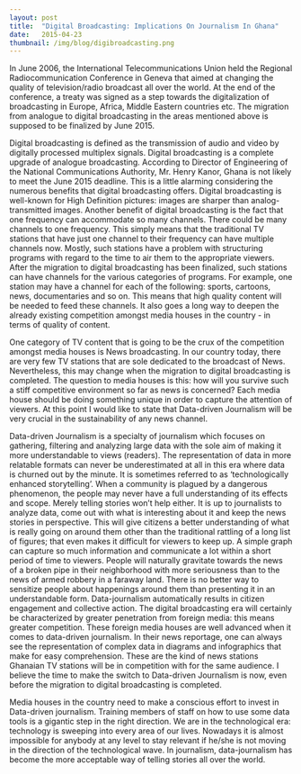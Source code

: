 ```yaml
---
layout: post 
title:  "Digital Broadcasting: Implications On Journalism In Ghana"
date:   2015-04-23 
thumbnail: /img/blog/digibroadcasting.png
---
```


 In June 2006, the International Telecommunications Union held the Regional Radiocommunication Conference in Geneva that aimed at changing the quality of television/radio broadcast all over the world. At the end of the conference, a treaty was signed as a step towards the digitalization of broadcasting in Europe, Africa, Middle Eastern countries etc. The migration from analogue to digital broadcasting in the areas mentioned above is supposed to be finalized by June 2015.
 
Digital broadcasting is defined as the transmission of audio and video by digitally processed multiplex signals. Digital broadcasting is a complete upgrade of analogue broadcasting. According to Director of Engineering of the National Communications Authority, Mr. Henry Kanor, Ghana is not likely to meet the June 2015 deadline. This is a little alarming considering the numerous benefits that digital broadcasting offers.
Digital broadcasting is well-known for High Definition pictures: images are sharper than analog-transmitted images. Another benefit of digital broadcasting is the fact that one frequency can accommodate so many channels. There could be many channels to one frequency. This simply means that the traditional TV stations that have just one channel to their frequency can have multiple channels now. Mostly, such stations have a problem with structuring programs with regard to the time to air them to the appropriate viewers. After the migration to digital broadcasting has been finalized, such stations can have channels for the various categories of programs. For example, one station may have a channel for each of the following: sports, cartoons, news, documentaries and so on. This means that high quality content will be needed to feed these channels. It also goes a long way to deepen the already existing competition amongst media houses in the country - in terms of quality of content.

One category of TV content that is going to be the crux of the competition amongst media houses is News broadcasting. In our country today, there are very few TV stations that are sole dedicated to the broadcast of News. Nevertheless, this may change when the migration to digital broadcasting is completed. The question to media houses is this: how will you survive such a stiff competitive environment so far as news is concerned? Each media house should be doing something unique in order to capture the attention of viewers. At this point I would like to state that Data-driven Journalism will be very crucial in the sustainability of any news channel. 

Data-driven Journalism is a specialty of journalism which focuses on gathering, filtering and analyzing large data with the sole aim of making it more understandable to views (readers). The representation of data in more relatable formats can never be underestimated at all in this era where data is churned out by the minute. It is sometimes referred to as ‘technologically enhanced storytelling’. When a community is plagued by a dangerous phenomenon, the people may never have a full understanding of its effects and scope. Merely telling stories won’t help either. It is up to journalists to analyze data, come out with what is interesting about it and keep the news stories in perspective. This will give citizens a better understanding of what is really going on around them other than the traditional rattling of a long list of figures; that even makes it difficult for viewers to keep up. A simple graph can capture so much information and communicate a lot within a short period of time to viewers. People will naturally gravitate towards the news of a broken pipe in their neighborhood with more seriousness than to the news of armed robbery in a faraway land. There is no better way to sensitize people about happenings around them than presenting it in an understandable form. Data-journalism automatically results in citizen engagement and collective action.
The digital broadcasting era will certainly be characterized by greater penetration from foreign media: this means greater competition. These foreign media houses are well advanced when it comes to data-driven journalism. In their news reportage, one can always see the representation of complex data in diagrams and infographics that make for easy comprehension. These are the kind of news stations Ghanaian TV stations will be in competition with for the same audience. I believe the time to make the switch to Data-driven Journalism is now, even before the migration to digital broadcasting is completed. 

Media houses in the country need to make a conscious effort to invest in Data-driven journalism. Training members of staff on how to use some data tools is a gigantic step in the right direction. We are in the technological era: technology is sweeping into every area of our lives. Nowadays it is almost impossible for anybody at any level to stay relevant if he/she is not moving in the direction of the technological wave. In journalism, data-journalism has become the more acceptable way of telling stories all over the world.

